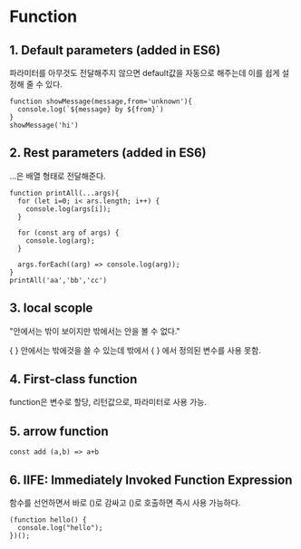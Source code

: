 # Function

## 1. Default parameters (added in ES6)
파라미터를 아무것도 전달해주지 않으면 default값을 자동으로 해주는데 이를 쉽게 설정해 줄 수 있다.
```
function showMessage(message,from='unknown'){
  console.log(`${message} by ${from}`)
}
showMessage('hi')
```

## 2. Rest parameters (added in ES6)
...은 배열 형태로 전달해준다.
```
function printAll(...args){
  for (let i=0; i< ars.length; i++) {
    console.log(args[i]);
  }
  
  for (const arg of args) {
    console.log(arg);
  }
  
  args.forEach((arg) => console.log(arg));
}
printAll('aa','bb','cc')
```

## 3. local scople
"안에서는 밖이 보이지만 밖에서는 안을 볼 수 없다."

{ } 안에서는 밖에것을 쓸 수 있는데 밖에서 { } 에서 정의된 변수를 사용 못함.

## 4. First-class function
function은 변수로 할당, 리턴값으로, 파라미터로 사용 가능.

## 5. arrow function
```
const add (a,b) => a+b
```

## 6. IIFE: Immediately Invoked Function Expression
함수를 선언하면서 바로 ()로 감싸고 ()로 호출하면 즉시 사용 가능하다.
```
(function hello() {
  console.log("hello");
})();
```
